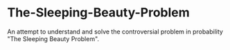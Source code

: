 ﻿# The-Sleeping-Beauty-Problem
An attempt to understand and solve the controversial problem in probability "The Sleeping Beauty Problem".

